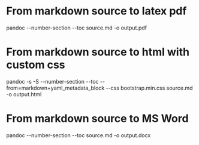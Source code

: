 # From markdown source to latex pdf

pandoc --number-section --toc source.md -o output.pdf

# From markdown source to html with custom css

pandoc -s -S --number-section --toc --from=markdown+yaml_metadata_block --css bootstrap.min.css source.md -o output.html

# From markdown source to MS Word
pandoc --number-section --toc source.md -o output.docx
